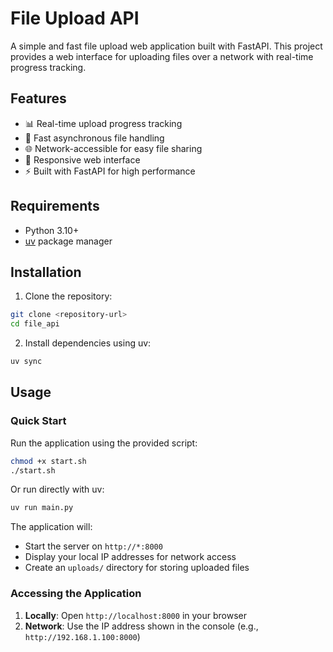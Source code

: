 # File Upload API

A simple and fast file upload web application built with FastAPI. This project provides a web interface for uploading files over a network with real-time progress tracking.

## Features

- 📊 Real-time upload progress tracking
- 🚀 Fast asynchronous file handling
- 🌐 Network-accessible for easy file sharing
- 📱 Responsive web interface
- ⚡ Built with FastAPI for high performance

## Requirements

- Python 3.10+
- [uv](https://docs.astral.sh/uv/) package manager

## Installation

1. Clone the repository:

```bash
git clone <repository-url>
cd file_api
```

2. Install dependencies using uv:

```bash
uv sync
```

## Usage

### Quick Start

Run the application using the provided script:

```bash
chmod +x start.sh
./start.sh
```

Or run directly with uv:

```bash
uv run main.py
```

The application will:

- Start the server on `http://*:8000`
- Display your local IP addresses for network access
- Create an `uploads/` directory for storing uploaded files

### Accessing the Application

1. **Locally**: Open `http://localhost:8000` in your browser
2. **Network**: Use the IP address shown in the console (e.g., `http://192.168.1.100:8000`)
